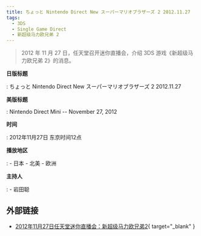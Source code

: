 ```yaml
---
title: ちょっと Nintendo Direct New スーパーマリオブラザーズ 2 2012.11.27
tags:
  - 3DS
  - Single Game Direct
  - 新超级马力欧兄弟 2
---
```


> 2012 年 11 月 27 日，任天堂召开迷你直播会，介绍 3DS 游戏《新超级马力欧兄弟 2》的消息。

**日版标题**

:   ちょっと Nintendo Direct New スーパーマリオブラザーズ 2 2012.11.27

**美版标题**

:   Nintendo Direct Mini -- November 27, 2012

**时间**

:   2012年11月27日 东京时间12点

**播放地区**

:   - 日本
    - 北美
    - 欧洲

**主持人**

:   - 岩田聪

## 外部链接

- [2012年11月27日任天堂迷你直播会：新超级马力欧兄弟2](https://www.bilibili.com/video/BV1wk4y1o75U/){ target="_blank" }
